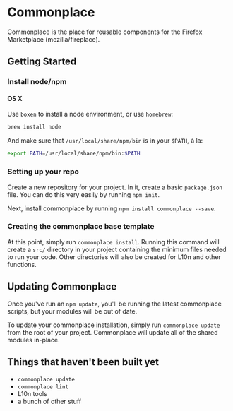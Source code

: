 # Commonplace

Commonplace is the place for reusable components for the Firefox Marketplace (mozilla/fireplace).

## Getting Started

###  Install node/npm

#### OS X

Use `boxen` to install a node environment, or use `homebrew`:

```bash
brew install node
```

And make sure that `/usr/local/share/npm/bin` is in your `$PATH`, à la:

```bash
export PATH=/usr/local/share/npm/bin:$PATH
```

### Setting up your repo

Create a new repository for your project. In it, create a basic `package.json` file. You can do this very easily by running `npm init`.

Next, install commonplace by running `npm install commonplace --save`.

### Creating the commonplace base template

At this point, simply run `commonplace install`. Running this command will create a `src/` directory in your project containing the minimum files needed to run your code. Other directories will also be created for L10n and other functions.


## Updating Commonplace

Once you've run an `npm update`, you'll be running the latest commonplace scripts, but your modules will be out of date.

To update your commonplace installation, simply run `commonplace update` from the root of your project. Commonplace will update all of the shared modules in-place.


## Things that haven't been built yet

* `commonplace update`
* `commonplace lint`
* L10n tools
* a bunch of other stuff
